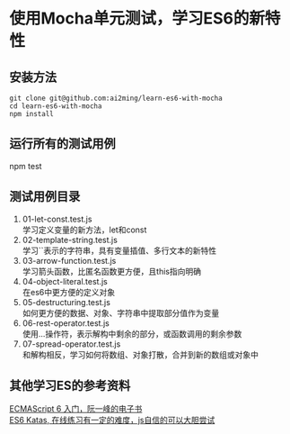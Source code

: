 # 使用Mocha单元测试，学习ES6的新特性

## 安装方法
    git clone git@github.com:ai2ming/learn-es6-with-mocha
    cd learn-es6-with-mocha
    npm install

## 运行所有的测试用例
npm test

## 测试用例目录
1. 01-let-const.test.js  
学习定义变量的新方法，let和const
2. 02-template-string.test.js  
学习\`\`表示的字符串，具有变量插值、多行文本的新特性
3. 03-arrow-function.test.js  
学习箭头函数，比匿名函数更方便，且this指向明确
4. 04-object-literal.test.js  
在es6中更方便的定义对象
5. 05-destructuring.test.js  
如何更方便的数据、对象、字符串中提取部分值作为变量
6. 06-rest-operator.test.js  
使用...操作符，表示解构中剩余的部分，或函数调用的剩余参数
7. 07-spread-operator.test.js  
和解构相反，学习如何将数组、对象打散，合并到新的数组或对象中

## 其他学习ES的参考资料
[ECMAScript 6 入门，阮一峰的电子书](http://es6.ruanyifeng.com/)  
[ES6 Katas, 在线练习有一定的难度，js自信的可以大胆尝试](http://es6katas.org/)  